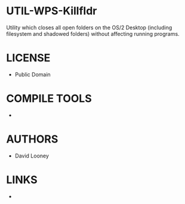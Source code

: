 UTIL-WPS-Killfldr
=================

Utility which closes all open folders on the OS/2 Desktop (including filesystem and shadowed folders) without affecting running programs.

LICENSE
===============
* Public Domain

COMPILE TOOLS
===============
* 

AUTHORS
===============
* David Looney 

LINKS
===============
* 
